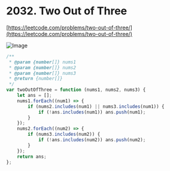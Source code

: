 # 2032. Two Out of Three

[https://leetcode.com/problems/two-out-of-three/](https://leetcode.com/problems/two-out-of-three/)

![Image](https://i.imgur.com/4Jb40cc.png)

```javascript
/**
 * @param {number[]} nums1
 * @param {number[]} nums2
 * @param {number[]} nums3
 * @return {number[]}
 */
var twoOutOfThree = function (nums1, nums2, nums3) {
    let ans = [];
    nums1.forEach((num1) => {
        if (nums2.includes(num1) || nums3.includes(num1)) {
            if (!ans.includes(num1)) ans.push(num1);
        }
    });
    nums2.forEach((num2) => {
        if (nums3.includes(num2)) {
            if (!ans.includes(num2)) ans.push(num2);
        }
    });
    return ans;
};

```
